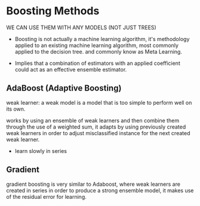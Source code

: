 # Boosting Methods

WE CAN USE THEM WITH ANY MODELS (NOT JUST TREES)

- Boosting is not actually a machine learning algorithm, it's methodology applied to an existing machine learning algorithm, most commonly applied to the decision tree. and commonly know as Meta Learning.

- Implies that a combination of estimators with an applied coefficient could act as an effective ensemble estimator.

## AdaBoost (Adaptive Boosting)

weak learner: a weak model is a model that is too simple to perform well on its own.

works by using an ensemble of weak learners and then combine them through the use of a weighted sum, it adapts by using previously created weak learners in order to adjust misclassified instance for the next created weak learner.

- learn slowly in series

## Gradient 

gradient boosting is very similar to Adaboost, where weak learners are created in series in order to produce a strong ensemble model, it makes use of the residual error for learning.


